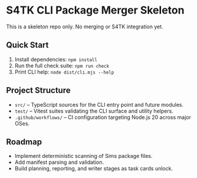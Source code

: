 # S4TK CLI Package Merger Skeleton

This is a skeleton repo only. No merging or S4TK integration yet.

## Quick Start
1. Install dependencies: `npm install`
2. Run the full check suite: `npm run check`
3. Print CLI help: `node dist/cli.mjs --help`

## Project Structure
- `src/` – TypeScript sources for the CLI entry point and future modules.
- `test/` – Vitest suites validating the CLI surface and utility helpers.
- `.github/workflows/` – CI configuration targeting Node.js 20 across major OSes.

## Roadmap
- Implement deterministic scanning of Sims package files.
- Add manifest parsing and validation.
- Build planning, reporting, and writer stages as task cards unlock.